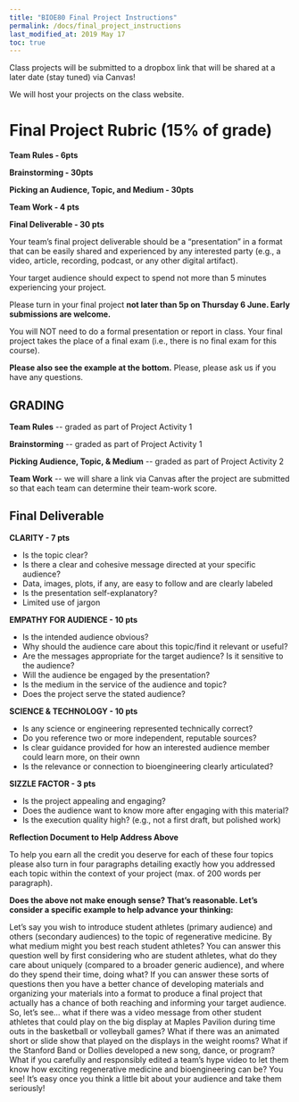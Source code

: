 ```yaml
---
title: "BIOE80 Final Project Instructions"
permalink: /docs/final_project_instructions
last_modified_at: 2019 May 17
toc: true
---
```



Class projects will be submitted to a dropbox link that will be shared at a later date (stay tuned) via Canvas! 

We will host your projects on the class website.

# Final Project Rubric (15% of grade)

**Team Rules - 6pts**

**Brainstorming - 30pts**

**Picking an Audience, Topic, and Medium - 30pts**

**Team Work - 4 pts**

**Final Deliverable - 30 pts**


Your team’s final project deliverable should be a “presentation” in a format that can be easily shared and experienced by any interested party (e.g., a video, article, recording, podcast, or any other digital artifact). 

Your target audience should expect to spend not more than 5 minutes experiencing your project. 

Please turn in your final project **not later than 5p on Thursday 6 June.  Early submissions are welcome.** 

You will NOT need to do a formal presentation or report in class.   Your final project takes the place of a final exam (i.e., there is no final exam for this course).

**Please also see the example at the bottom.**  Please, please ask us if you have any questions.   


## GRADING


**Team Rules** -- graded as part of Project Activity 1

**Brainstorming** -- graded as part of Project Activity 1

**Picking Audience, Topic, & Medium** -- graded as part of Project Activity 2

**Team Work** -- we will share a link via Canvas after the project are submitted so that each team can determine their team-work score.


## Final Deliverable 


**CLARITY - 7 pts**

- Is the topic clear?
- Is there a clear and cohesive message directed at your specific audience? 
- Data, images, plots, if any, are easy to follow and are clearly labeled 
- Is the presentation self-explanatory?
- Limited use of jargon

**EMPATHY FOR AUDIENCE - 10 pts**

- Is the intended audience obvious?
- Why should the audience care about this topic/find it relevant or useful?
- Are the messages appropriate for the target audience? Is it sensitive to the audience? 
- Will the audience be engaged by the presentation? 
- Is the medium in the service of the audience and topic?
- Does the project serve the stated audience? 

**SCIENCE & TECHNOLOGY - 10 pts**

- Is any science or engineering represented technically correct?
- Do you reference two or more independent, reputable sources? 
- Is clear guidance provided for how an interested audience member could learn more, on their ownn
- Is the relevance or connection to bioengineering clearly articulated?

**SIZZLE FACTOR - 3 pts**

- Is the project appealing and engaging? 
- Does the audience want to know more after engaging with this material?
- Is the execution quality high? (e.g., not a first draft, but polished work)

**Reflection Document to Help Address Above**

To help you earn all the credit you deserve for each of these four topics please also turn in four paragraphs detailing exactly how you addressed each topic within the context of your project (max. of 200 words per paragraph).  


**Does the above not make enough sense?  That’s reasonable.  Let’s consider a specific example to help advance your thinking:**

Let’s say you wish to introduce student athletes (primary audience) and others (secondary audiences) to the topic of regenerative medicine.  By what medium might you best reach student athletes?  You can answer this question well by first considering who are student athletes, what do they care about uniquely (compared to a broader generic audience), and where do they spend their time, doing what?  If you can answer these sorts of questions then you have a better chance of developing materials and organizing your materials into a format to produce a final project that actually has a chance of both reaching and informing your target audience.  So, let’s see… what if there was a video message from other student athletes that could play on the big display at Maples Pavilion during time outs in the basketball or volleyball games?  What if there was an animated short or slide show that played on the displays in the weight rooms?  What if the Stanford Band or Dollies developed a new song, dance, or program?  What if you carefully and responsibly edited a team’s hype video to let them know how exciting regenerative medicine and bioengineering can be?  You see!  It’s easy once you think a little bit about your audience and take them seriously! 
